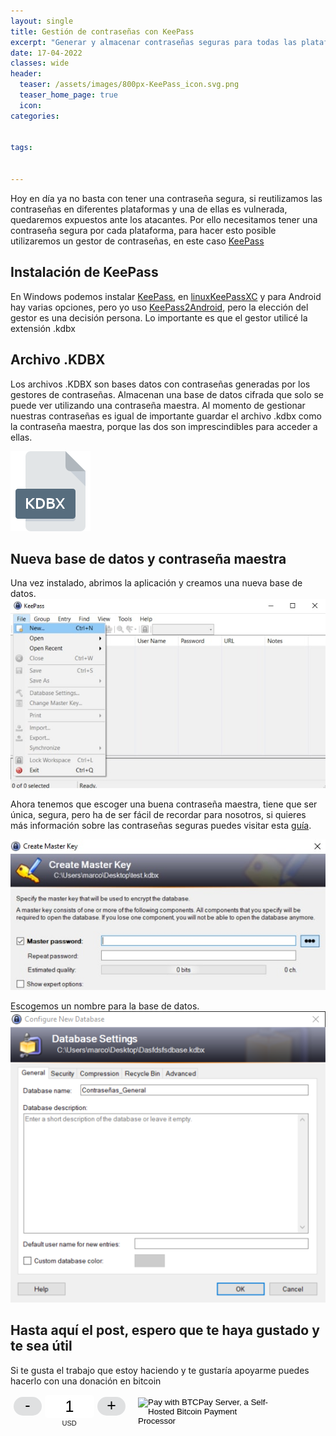 ```yaml
---
layout: single
title: Gestión de contraseñas con KeePass
excerpt: "Generar y almacenar contraseñas seguras para todas las plataformas con KeePass."
date: 17-04-2022
classes: wide
header:
  teaser: /assets/images/800px-KeePass_icon.svg.png 
  teaser_home_page: true
  icon: 
categories:


tags:


---
```

Hoy en día ya no basta con tener una contraseña segura, si reutilizamos las contraseñas en diferentes plataformas y una de ellas es vulnerada, quedaremos expuestos ante los atacantes. Por ello necesitamos tener una contraseña segura por cada plataforma, para hacer esto posible utilizaremos un gestor de contraseñas, en este caso [KeePass](https://keepass.info/download.html)

## Instalación de KeePass
En Windows podemos instalar [KeePass](https://sourceforge.net/projects/keepass/files/KeePass%201.x/1.40.1/KeePass-1.40.1-Setup.exe/download), en [linuxKeePassXC](https://keepassxc.org/) y para Android hay varias opciones, pero yo uso [KeePass2Android](https://play.google.com/store/apps/details?id=keepass2android.keepass2android), pero la elección del gestor es una decisión persona. Lo importante es que el gestor utilicé la extensión .kdbx

## Archivo .KDBX 
Los archivos .KDBX son bases datos con contraseñas generadas por los gestores de contraseñas. Almacenan una base de datos cifrada que solo se puede ver utilizando una contraseña maestra. Al momento de gestionar nuestras contraseñas es igual de importante guardar el archivo .kdbx como la contraseña maestra, porque las dos son imprescindibles para acceder a ellas.

![](/assets/images/KeePass/kdbx.png)

## Nueva base de datos y contraseña maestra

Una vez instalado, abrimos la aplicación y creamos una nueva base de datos.
![](/assets/images/KeePass/DB_img.jpg)

Ahora tenemos que escoger una buena contraseña maestra, tiene que ser única, segura, pero ha de ser fácil de recordar para nosotros, si quieres más información sobre las contraseñas seguras puedes visitar esta [guía](https://www.schneier.com/blog/archives/2014/03/choosing_secure_1.html).

![](/assets/images/KeePass/masterpass.jpg)

Escogemos un nombre para la base de datos.
![](/assets/images/KeePass/NombredeDB.PNG)








































## Hasta aquí el post, espero que te haya gustado y te sea útil
Si te gusta el trabajo que estoy haciendo y te gustaría apoyarme puedes hacerlo con una donación en bitcoin 

<style> .btcpay-form { display: inline-flex; align-items: center; justify-content: center; } .btcpay-form--inline { flex-direction: row; } .btcpay-form--block { flex-direction: column; } .btcpay-form--inline .submit { margin-left: 15px; } .btcpay-form--block select { margin-bottom: 10px; } .btcpay-form .btcpay-custom-container{ text-align: center; }.btcpay-custom { display: flex; align-items: center; justify-content: center; } .btcpay-form .plus-minus { cursor:pointer; font-size:25px; line-height: 25px; background: #DFE0E1; height: 30px; width: 45px; border:none; border-radius: 60px; margin: auto 5px; display: inline-flex; justify-content: center; } .btcpay-form select { -moz-appearance: none; -webkit-appearance: none; appearance: none; color: currentColor; background: transparent; border:1px solid transparent; display: block; padding: 1px; margin-left: auto; margin-right: auto; font-size: 11px; cursor: pointer; } .btcpay-form select:hover { border-color: #ccc; } .btcpay-form option { color: #000; background: rgba(0,0,0,.1); } .btcpay-input-price { -moz-appearance: textfield; border: none; box-shadow: none; text-align: center; font-size: 25px; margin: auto; border-radius: 5px; line-height: 35px; background: #fff; }.btcpay-input-price::-webkit-outer-spin-button, .btcpay-input-price::-webkit-inner-spin-button { -webkit-appearance: none; margin: 0; } </style>
<form method="POST" action="https://mainnet.demo.btcpayserver.org/api/v1/invoices" class="btcpay-form btcpay-form--inline">
  <input type="hidden" name="storeId" value="HSCNd3KcSaCLuYgHhCoa1NdSppV7GiH4QbZcVYvBTvCk" />
  <div class="btcpay-custom-container">
    <div class="btcpay-custom">
      <button class="plus-minus" type="button" onclick="handlePlusMinus(event);return false" data-type="-" data-step="1" data-min="1" data-max="20">-</button>
      <input class="btcpay-input-price" type="number" name="price" min="1" max="20" step="1" value="1" data-price="1" style="width:3em;" oninput="handlePriceInput(event);return false" />
      <button class="plus-minus" type="button" onclick="handlePlusMinus(event);return false" data-type="+" data-step="1" data-min="1" data-max="20">+</button>
    </div>
    <select name="currency">
      <option value="USD" selected>USD</option>
      <option value="GBP">GBP</option>
      <option value="EUR">EUR</option>
      <option value="BTC">BTC</option>
    </select>
  </div>
  <input type="image" class="submit" name="submit" src="https://mainnet.demo.btcpayserver.org/img/paybutton/pay.svg" style="width:209px" alt="Pay with BTCPay Server, a Self-Hosted Bitcoin Payment Processor">
</form>
<script>
    function handlePlusMinus(event) {
        event.preventDefault();
        const root = event.target.closest('.btcpay-form');
        const el = root.querySelector('.btcpay-input-price');
        const step = parseInt(event.target.dataset.step) || 1;
        const min = parseInt(event.target.dataset.min) || 1;
        const max = parseInt(event.target.dataset.max);
        const type = event.target.dataset.type;
        const price = parseInt(el.value) || min;
        if (type === '-') {
            el.value = price - step < min ? min : price - step;
        } else if (type === '+') {
            el.value = price + step > max ? max : price + step;
        }
    }
    
    function handlePriceInput(event) {
        event.preventDefault();
        const root = event.target.closest('.btcpay-form');
        const price = parseInt(event.target.dataset.price);
        if (isNaN(event.target.value)) root.querySelector('.btcpay-input-price').value = price;
        const min = parseInt(event.target.getAttribute('min')) || 1;
        const max = parseInt(event.target.getAttribute('max'));
        if (event.target.value < min) {
            event.target.value = min;
        } else if (event.target.value > max) { 
            event.target.value = max;
        }
    }
</script>

